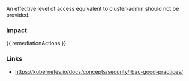 
An effective level of access equivalent to cluster-admin should not be provided.

### Impact
<!-- Add Impact here -->

<!-- DO NOT CHANGE -->
{{ remediationActions }}

### Links
- https://kubernetes.io/docs/concepts/security/rbac-good-practices/


